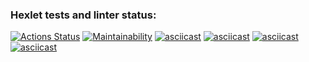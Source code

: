 ### Hexlet tests and linter status:
[![Actions Status](https://github.com/Ilialuck/frontend-project-44/workflows/hexlet-check/badge.svg)](https://github.com/Ilialuck/frontend-project-44/actions)
[![Maintainability](https://api.codeclimate.com/v1/badges/b23965ae3bbb98f21ef8/maintainability)](https://codeclimate.com/github/Ilialuck/frontend-project-44/maintainability)
[![asciicast](https://asciinema.org/a/iFSCA50oWYdWGwC4PkzlHArN1.svg)](https://asciinema.org/a/iFSCA50oWYdWGwC4PkzlHArN1)
[![asciicast](https://asciinema.org/a/R5AAlFgOd2jbKyS8AIrjIjbna.svg)](https://asciinema.org/a/R5AAlFgOd2jbKyS8AIrjIjbna)
[![asciicast](https://asciinema.org/a/Qdx51ElWChF2UhSJDlonCCLYt.svg)](https://asciinema.org/a/Qdx51ElWChF2UhSJDlonCCLYt)
[![asciicast](https://asciinema.org/a/uFWJdsTsJdiLAf5fNzdsyb6Cf.svg)](https://asciinema.org/a/uFWJdsTsJdiLAf5fNzdsyb6Cf)